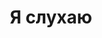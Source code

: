 ---
layout: archive_film
permalink: ua/archive/2021/extra-short/i-am-listening

title: Я слухаю
director: Ignacio Rodó
country: Іспанія
description: "Іноді потрібні роки для терапії, іноді —хвилина."
category: extra-short
image_folder: images/films/archive/2021/extra-short/i-am-listening
is_winner: false
submission_year: 2021
lang: ua
---